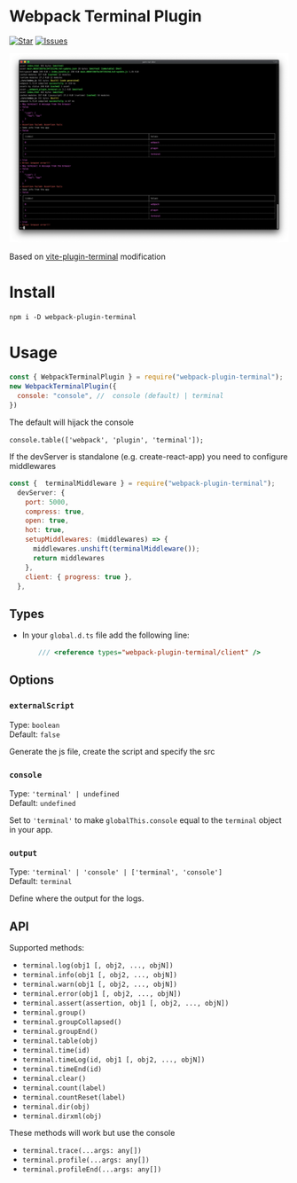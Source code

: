 

# Webpack Terminal Plugin
[![Star](https://img.shields.io/github/stars/zenotsai/webpack-terminal-plugin)](	https://img.shields.io/github/stars/zenotsai/webpack-terminal-plugin)
[![Issues](https://img.shields.io/github/issues/zenotsai/webpack-terminal-plugin/issues)](https://github.com/zenotsai/webpack-terminal-plugin/issues)

![](https://raw.githubusercontent.com/zenotsai/image-hosting/master/frontend/截屏2022-04-24-下午4.png)


Based on [vite-plugin-terminal](https://github.com/patak-dev/vite-plugin-terminal) modification


# Install
```npm i -D webpack-plugin-terminal```


# Usage

```js
const { WebpackTerminalPlugin } = require("webpack-plugin-terminal");
new WebpackTerminalPlugin({
  console: "console", //  console (default) | terminal  
})
```

The default will hijack the console

```console.table(['webpack', 'plugin', 'terminal']); ```


If the devServer is standalone (e.g. create-react-app) you need to configure middlewares

```js
const {  terminalMiddleware } = require("webpack-plugin-terminal");
  devServer: {
    port: 5000,
    compress: true,
    open: true,
    hot: true,
    setupMiddlewares: (middlewares) => {
      middlewares.unshift(terminalMiddleware());
      return middlewares
    },
    client: { progress: true },
  },
```


## Types

- In your `global.d.ts` file add the following line:
  ```ts
      /// <reference types="webpack-plugin-terminal/client" />
  ```

## Options


### `externalScript`

Type: `boolean`<br>
Default: `false`<br>

Generate the js file, create the script and specify the src

### `console`

Type: `'terminal' | undefined`<br>
Default: `undefined`<br>

Set to `'terminal'` to make `globalThis.console` equal to the `terminal` object in your app.


### `output`

Type: `'terminal' | 'console' | ['terminal', 'console']`<br>
Default: `terminal`<br>

Define where the output for the logs.

## API

Supported methods:
- `terminal.log(obj1 [, obj2, ..., objN])`
- `terminal.info(obj1 [, obj2, ..., objN])`
- `terminal.warn(obj1 [, obj2, ..., objN])`
- `terminal.error(obj1 [, obj2, ..., objN])`
- `terminal.assert(assertion, obj1 [, obj2, ..., objN])`
- `terminal.group()`
- `terminal.groupCollapsed()`
- `terminal.groupEnd()`
- `terminal.table(obj)`
- `terminal.time(id)`
- `terminal.timeLog(id, obj1 [, obj2, ..., objN])`
- `terminal.timeEnd(id)`
- `terminal.clear()`
- `terminal.count(label)`
- `terminal.countReset(label)`
- `terminal.dir(obj)` 
- `terminal.dirxml(obj)` 

These methods will work but use the console

- `terminal.trace(...args: any[])`
- `terminal.profile(...args: any[])`
- `terminal.profileEnd(...args: any[])`

